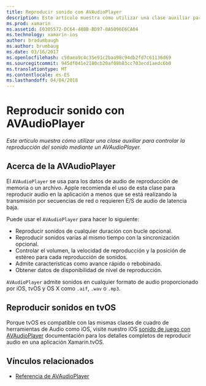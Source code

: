 ```yaml
---
title: Reproducir sonido con AVAudioPlayer
description: Este artículo muestra cómo utilizar una clase auxiliar para controlar la reproducción del sonido mediante un AVAudioPlayer.
ms.prod: xamarin
ms.assetid: E0305572-DC64-48BB-BD97-0A5096E6CA04
ms.technology: xamarin-ios
author: bradumbaugh
ms.author: brumbaug
ms.date: 03/16/2017
ms.openlocfilehash: c50aea9c4c35e91c2baa98c94db2fd7c61136d69
ms.sourcegitcommit: 945df041e2180cb20af08b83cc703ecd1aedc6b0
ms.translationtype: MT
ms.contentlocale: es-ES
ms.lasthandoff: 04/04/2018
---
```

# <a name="playing-sound-with-avaudioplayer"></a>Reproducir sonido con AVAudioPlayer

_Este artículo muestra cómo utilizar una clase auxiliar para controlar la reproducción del sonido mediante un AVAudioPlayer._

## <a name="about-the-avaudioplayer"></a>Acerca de la AVAudioPlayer

El `AVAudioPlayer` se usa para los datos de audio de reproducción de memoria o un archivo. Apple recomienda el uso de esta clase para reproducir audio en la aplicación a menos que se está realizando la transmisión por secuencias de red o requieren E/S de audio de latencia baja.

Puede usar el `AVAudioPlayer` para hacer lo siguiente:

- Reproducir sonidos de cualquier duración con bucle opcional.
- Reproducir sonidos varias al mismo tiempo con la sincronización opcional.
- Controlar el volumen, la velocidad de reproducción y la posición de estéreo para cada reproducción de sonidos.
- Admite características como avance rápido o rebobinado.
- Obtener datos de disponibilidad de nivel de reproducción.

`AVAudioPlayer` admite sonidos en cualquier formato de audio proporcionado por iOS, tvOS y OS X como `.aif`, `.wav` o `.mp3`.

## <a name="playing-sounds-in-tvos"></a>Reproducir sonidos en tvOS

Porque tvOS es compatible con las mismas clases de cuadro de herramientas de Audio como iOS, visite nuestro iOS [sonido de juego con AVAudioPlayer](http://developer.xamarin.com/recipes/ios/media/sound/avaudioplayer/) documentación para los detalles completos de reproducir audio en una aplicación Xamarin.tvOS.



## <a name="related-links"></a>Vínculos relacionados

- [Referencia de AVAudioPlayer](https://developer.apple.com/library/ios/documentation/AVFoundation/Reference/AVAudioPlayerClassReference/)
